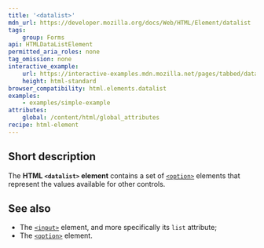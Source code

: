 ```yaml
---
title: '<datalist>'
mdn_url: https://developer.mozilla.org/docs/Web/HTML/Element/datalist
tags:
    group: Forms
api: HTMLDataListElement
permitted_aria_roles: none
tag_omission: none
interactive_example:
    url: https://interactive-examples.mdn.mozilla.net/pages/tabbed/datalist.html
    height: html-standard
browser_compatibility: html.elements.datalist
examples:
    - examples/simple-example
attributes:
    global: /content/html/global_attributes
recipe: html-element
---
```


## Short description

The **HTML `<datalist>` element** contains a set of
[`<option>`](/en-US/docs/Web/HTML/Element/option)
elements that represent the values available for other controls.

## See also

- The [`<input>`](/en-US/docs/Web/HTML/Element/input)
  element, and more specifically its `list` attribute;
- The [`<option>`](/en-US/docs/Web/HTML/Element/option)
  element.
